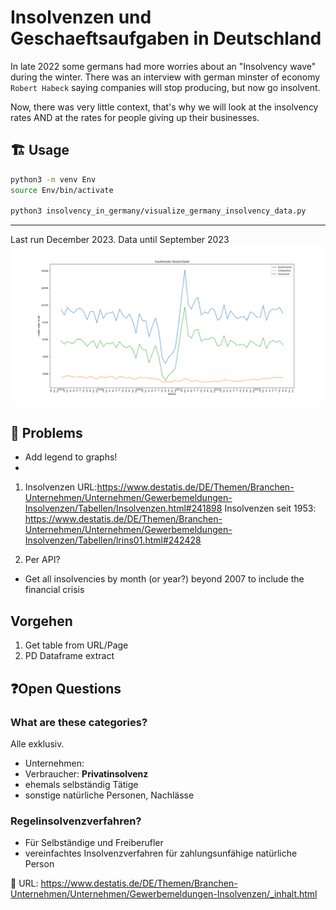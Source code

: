 # Insolvenzen und Geschaeftsaufgaben in Deutschland

In late 2022 some germans had more worries about an "Insolvency wave" during the winter.
There was an interview with german minster of economy `Robert Habeck` saying companies will stop producing, but now go insolvent.

Now, there was very little context, that's why we will look at the insolvency rates AND at the rates for people giving up their businesses.


## 🏗️ Usage

```BASH
python3 -m venv Env
source Env/bin/activate

python3 insolvency_in_germany/visualize_germany_insolvency_data.py
```

---

Last run December 2023.
Data until September 2023
![](data/Insolvencies_in_Germany.png)

## 🚧 Problems
- Add legend to graphs!
-


1. Insolvenzen URL:https://www.destatis.de/DE/Themen/Branchen-Unternehmen/Unternehmen/Gewerbemeldungen-Insolvenzen/Tabellen/Insolvenzen.html#241898
Insolvenzen seit 1953: https://www.destatis.de/DE/Themen/Branchen-Unternehmen/Unternehmen/Gewerbemeldungen-Insolvenzen/Tabellen/lrins01.html#242428

2. Per API?

- Get all insolvencies by month (or year?) beyond 2007 to include the financial crisis


## Vorgehen
1. Get table from URL/Page
2. PD Dataframe extract



## ❓️Open Questions


### What are these categories?
Alle exklusiv.

- Unternehmen:
- Verbraucher: **Privatinsolvenz**
- ehemals selbständig Tätige
- sonstige natürliche Personen, Nachlässe

### Regelinsolvenzverfahren?
- Für Selbständige und Freiberufler
- vereinfachtes Insolvenzverfahren für zahlungsunfähige natürliche Person

🔗 URL: https://www.destatis.de/DE/Themen/Branchen-Unternehmen/Unternehmen/Gewerbemeldungen-Insolvenzen/_inhalt.html